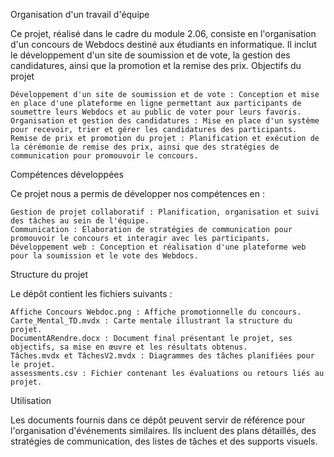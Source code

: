 Organisation d'un travail d'équipe

Ce projet, réalisé dans le cadre du module 2.06, consiste en l'organisation d'un concours de Webdocs destiné aux étudiants en informatique. Il inclut le développement d'un site de soumission et de vote, la gestion des candidatures, ainsi que la promotion et la remise des prix.
Objectifs du projet

    Développement d'un site de soumission et de vote : Conception et mise en place d'une plateforme en ligne permettant aux participants de soumettre leurs Webdocs et au public de voter pour leurs favoris.
    Organisation et gestion des candidatures : Mise en place d'un système pour recevoir, trier et gérer les candidatures des participants.
    Remise de prix et promotion du projet : Planification et exécution de la cérémonie de remise des prix, ainsi que des stratégies de communication pour promouvoir le concours.

Compétences développées

Ce projet nous a permis de développer nos compétences en :

    Gestion de projet collaboratif : Planification, organisation et suivi des tâches au sein de l'équipe.
    Communication : Élaboration de stratégies de communication pour promouvoir le concours et interagir avec les participants.
    Développement web : Conception et réalisation d'une plateforme web pour la soumission et le vote des Webdocs.

Structure du projet

Le dépôt contient les fichiers suivants :

    Affiche Concours Webdoc.png : Affiche promotionnelle du concours.
    Carte_Mental_TD.mvdx : Carte mentale illustrant la structure du projet.
    DocumentARendre.docx : Document final présentant le projet, ses objectifs, sa mise en œuvre et les résultats obtenus.
    Tâches.mvdx et TâchesV2.mvdx : Diagrammes des tâches planifiées pour le projet.
    assessments.csv : Fichier contenant les évaluations ou retours liés au projet.

Utilisation

Les documents fournis dans ce dépôt peuvent servir de référence pour l'organisation d'événements similaires. Ils incluent des plans détaillés, des stratégies de communication, des listes de tâches et des supports visuels.

